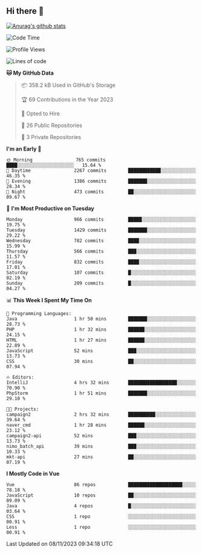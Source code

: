 ## Hi there 👋

[![Anurag's github stats](https://github-readme-stats.vercel.app/api?username=Songwonseok)](https://github.com/anuraghazra/github-readme-stats)



<!--START_SECTION:waka-->
![Code Time](http://img.shields.io/badge/Code%20Time-2%2C531%20hrs%2033%20mins-blue)

![Profile Views](http://img.shields.io/badge/Profile%20Views-0-blue)

![Lines of code](https://img.shields.io/badge/From%20Hello%20World%20I%27ve%20Written-34.8%20million%20lines%20of%20code-blue)

**🐱 My GitHub Data** 

> 📦 358.2 kB Used in GitHub's Storage 
 > 
> 🏆 69 Contributions in the Year 2023
 > 
> 💼 Opted to Hire
 > 
> 📜 26 Public Repositories 
 > 
> 🔑 3 Private Repositories 
 > 
**I'm an Early 🐤** 

```text
🌞 Morning                765 commits         ████░░░░░░░░░░░░░░░░░░░░░   15.64 % 
🌆 Daytime                2267 commits        ████████████░░░░░░░░░░░░░   46.35 % 
🌃 Evening                1386 commits        ███████░░░░░░░░░░░░░░░░░░   28.34 % 
🌙 Night                  473 commits         ██░░░░░░░░░░░░░░░░░░░░░░░   09.67 % 
```
📅 **I'm Most Productive on Tuesday** 

```text
Monday                   966 commits         █████░░░░░░░░░░░░░░░░░░░░   19.75 % 
Tuesday                  1429 commits        ███████░░░░░░░░░░░░░░░░░░   29.22 % 
Wednesday                782 commits         ████░░░░░░░░░░░░░░░░░░░░░   15.99 % 
Thursday                 566 commits         ███░░░░░░░░░░░░░░░░░░░░░░   11.57 % 
Friday                   832 commits         ████░░░░░░░░░░░░░░░░░░░░░   17.01 % 
Saturday                 107 commits         █░░░░░░░░░░░░░░░░░░░░░░░░   02.19 % 
Sunday                   209 commits         █░░░░░░░░░░░░░░░░░░░░░░░░   04.27 % 
```


📊 **This Week I Spent My Time On** 

```text
💬 Programming Languages: 
Java                     1 hr 50 mins        ███████░░░░░░░░░░░░░░░░░░   28.73 % 
PHP                      1 hr 32 mins        ██████░░░░░░░░░░░░░░░░░░░   24.15 % 
HTML                     1 hr 27 mins        ██████░░░░░░░░░░░░░░░░░░░   22.89 % 
JavaScript               52 mins             ███░░░░░░░░░░░░░░░░░░░░░░   13.73 % 
CSS                      30 mins             ██░░░░░░░░░░░░░░░░░░░░░░░   07.94 % 

🔥 Editors: 
IntelliJ                 4 hrs 32 mins       ██████████████████░░░░░░░   70.90 % 
PhpStorm                 1 hr 51 mins        ███████░░░░░░░░░░░░░░░░░░   29.10 % 

🐱‍💻 Projects: 
campaign2                2 hrs 32 mins       ██████████░░░░░░░░░░░░░░░   39.64 % 
naver_cmd                1 hr 28 mins        ██████░░░░░░░░░░░░░░░░░░░   23.12 % 
campaign2-api            52 mins             ███░░░░░░░░░░░░░░░░░░░░░░   13.73 % 
nimo_batch_api           39 mins             ███░░░░░░░░░░░░░░░░░░░░░░   10.33 % 
mkt-api                  27 mins             ██░░░░░░░░░░░░░░░░░░░░░░░   07.19 % 
```

**I Mostly Code in Vue** 

```text
Vue                      86 repos            ████████████████████░░░░░   78.18 % 
JavaScript               10 repos            ██░░░░░░░░░░░░░░░░░░░░░░░   09.09 % 
Java                     4 repos             █░░░░░░░░░░░░░░░░░░░░░░░░   03.64 % 
CSS                      1 repo              ░░░░░░░░░░░░░░░░░░░░░░░░░   00.91 % 
Less                     1 repo              ░░░░░░░░░░░░░░░░░░░░░░░░░   00.91 % 
```




 Last Updated on 08/11/2023 09:34:18 UTC
<!--END_SECTION:waka-->
